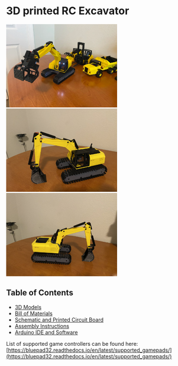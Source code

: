 <h1>3D printed RC Excavator</h1>
<img src="https://github.com/swholmstead/Excavator/blob/main/pictures/img_3437.webp" alt="Excavator" width=300>
<img src="https://github.com/swholmstead/Excavator/blob/main/pictures/Excavator 2.jpeg" alt="Excavator" width=300>
<img src="https://github.com/swholmstead/Excavator/blob/main/pictures/Excavator.jpeg" alt="Excavator" width=300>

<h2>Table of Contents</h2>

* [3D Models](https://www.printables.com/model/1418112-3d-printed-rc-excavator-updated)
* [Bill of Materials](docs/bom.md)
* [Schematic and Printed Circuit Board](docs/schematics.md)
* [Assembly Instructions](docs/assembly.md)
* [Arduino IDE and Software](docs/arduino.md)

List of supported game controllers can be found here: [https://bluepad32.readthedocs.io/en/latest/supported_gamepads/](https://bluepad32.readthedocs.io/en/latest/supported_gamepads/)
